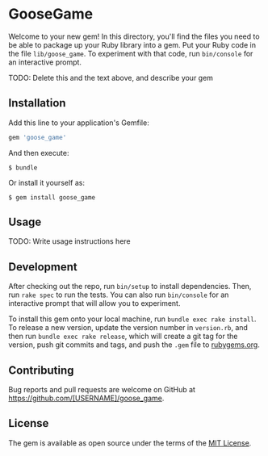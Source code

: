 # GooseGame

Welcome to your new gem! In this directory, you'll find the files you need to be able to package up your Ruby library into a gem. Put your Ruby code in the file `lib/goose_game`. To experiment with that code, run `bin/console` for an interactive prompt.

TODO: Delete this and the text above, and describe your gem

## Installation

Add this line to your application's Gemfile:

```ruby
gem 'goose_game'
```

And then execute:

    $ bundle

Or install it yourself as:

    $ gem install goose_game

## Usage

TODO: Write usage instructions here

## Development

After checking out the repo, run `bin/setup` to install dependencies. Then, run `rake spec` to run the tests. You can also run `bin/console` for an interactive prompt that will allow you to experiment.

To install this gem onto your local machine, run `bundle exec rake install`. To release a new version, update the version number in `version.rb`, and then run `bundle exec rake release`, which will create a git tag for the version, push git commits and tags, and push the `.gem` file to [rubygems.org](https://rubygems.org).

## Contributing

Bug reports and pull requests are welcome on GitHub at https://github.com/[USERNAME]/goose_game.

## License

The gem is available as open source under the terms of the [MIT License](https://opensource.org/licenses/MIT).

